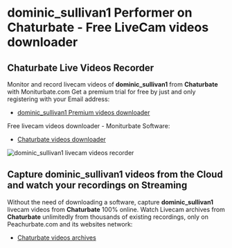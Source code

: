 # dominic_sullivan1 Performer on Chaturbate - Free LiveCam videos downloader

## Chaturbate Live Videos Recorder

Monitor and record livecam videos of **dominic_sullivan1** from **Chaturbate** with Moniturbate.com
Get a premium trial for free by just and only registering with your Email address:
* [dominic_sullivan1 Premium videos downloader](https://moniturbate.com/request-demo-licence-key.html)

Free livecam videos downloader - Moniturbate Software:
* [Chaturbate videos downloader](https://moniturbate.com/moniturbate-download-software.html)

![dominic_sullivan1 livecam videos recorder](https://peachurnet.com/templates/moniturbate-software.png)


## Capture dominic_sullivan1 videos from the Cloud and watch your recordings on Streaming

Without the need of downloading a software, capture **dominic_sullivan1** livecam videos from **Chaturbate** 100% online.
Watch Livecam archives from **Chaturbate** unlimitedly from thousands of existing recordings, only on Peachurbate.com and its websites network:
* [Chaturbate videos archives](https://peachurnet.com/)